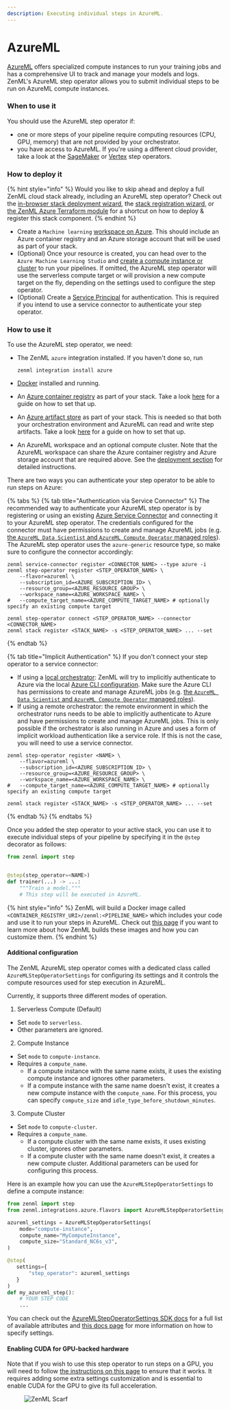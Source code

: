 ```yaml
---
description: Executing individual steps in AzureML.
---
```


# AzureML

[AzureML](https://azure.microsoft.com/en-us/products/machine-learning/) offers specialized compute instances to run your training jobs and has a comprehensive UI to track and manage your models and logs. ZenML's AzureML step operator allows you to submit individual steps to be run on AzureML compute instances.

### When to use it

You should use the AzureML step operator if:

* one or more steps of your pipeline require computing resources (CPU, GPU, memory) that are not provided by your orchestrator.
* you have access to AzureML. If you're using a different cloud provider, take a look at the [SageMaker](sagemaker.md) or [Vertex](vertex.md) step operators.

### How to deploy it

{% hint style="info" %}
Would you like to skip ahead and deploy a full ZenML cloud stack already,
including an AzureML step operator? Check out the [in-browser stack deployment wizard](https://docs.zenml.io/how-to/infrastructure-deployment/stack-deployment/deploy-a-cloud-stack),
the [stack registration wizard](https://docs.zenml.io/how-to/infrastructure-deployment/stack-deployment/register-a-cloud-stack),
or [the ZenML Azure Terraform module](https://docs.zenml.io/how-to/infrastructure-deployment/stack-deployment/deploy-a-cloud-stack-with-terraform)
for a shortcut on how to deploy & register this stack component.
{% endhint %}

* Create a `Machine learning` [workspace on Azure](https://docs.microsoft.com/en-us/azure/machine-learning/quickstart-create-resources). This should include an Azure container registry and an Azure storage account that will be used as part of your stack.
* (Optional) Once your resource is created, you can head over to the `Azure Machine Learning Studio` and [create a compute instance or cluster](https://learn.microsoft.com/en-us/azure/machine-learning/how-to-create-compute-instance?view=azureml-api-2&tabs=python) to run your pipelines. If omitted, the AzureML step operator will use the serverless compute target or will provision a new compute target on the fly, depending on the settings used to configure the step operator.
* (Optional) Create a [Service Principal](https://docs.microsoft.com/en-us/azure/developer/java/sdk/identity-service-principal-auth) for authentication. This is required if you intend to use a service connector to authenticate your step operator.

### How to use it

To use the AzureML step operator, we need:

*   The ZenML `azure` integration installed. If you haven't done so, run

    ```shell
    zenml integration install azure
    ```
* [Docker](https://www.docker.com) installed and running.
* An [Azure container registry](https://docs.zenml.io/stacks/container-registries/azure) as part of your stack. Take a look [here](https://docs.zenml.io/stacks/container-registries/azure#how-to-deploy-it) for a guide on how to set that up.
* An [Azure artifact store](https://docs.zenml.io/stacks/artifact-stores/azure) as part of your stack. This is needed so that both your orchestration environment and AzureML can read and write step artifacts. Take a look [here](https://docs.zenml.io/stacks/container-registries/azure#how-to-deploy-it) for a guide on how to set that up.
* An AzureML workspace and an optional compute cluster. Note that the AzureML workspace can share the Azure container registry and Azure storage account that are required above. See the [deployment section](azureml.md#how-to-deploy-it) for detailed instructions.

There are two ways you can authenticate your step operator to be able to run steps on Azure:

{% tabs %}
{% tab title="Authentication via Service Connector" %}
The recommended way to authenticate your AzureML step operator is by registering or using an existing [Azure Service Connector](https://docs.zenml.io/how-to/infrastructure-deployment/auth-management/azure-service-connector) and connecting it to your AzureML step operator. The credentials configured for the connector must have permissions to create and manage AzureML jobs (e.g. [the `AzureML Data Scientist` and `AzureML Compute Operator` managed roles](https://learn.microsoft.com/en-us/azure/machine-learning/how-to-assign-roles?view=azureml-api-2&tabs=team-lead)). The AzureML step operator uses the `azure-generic` resource type, so make sure to configure the connector accordingly:

```shell
zenml service-connector register <CONNECTOR_NAME> --type azure -i
zenml step-operator register <STEP_OPERATOR_NAME> \
    --flavor=azureml \
    --subscription_id=<AZURE_SUBSCRIPTION_ID> \
    --resource_group=<AZURE_RESOURCE_GROUP> \
    --workspace_name=<AZURE_WORKSPACE_NAME> \
#   --compute_target_name=<AZURE_COMPUTE_TARGET_NAME> # optionally specify an existing compute target

zenml step-operator connect <STEP_OPERATOR_NAME> --connector <CONNECTOR_NAME>
zenml stack register <STACK_NAME> -s <STEP_OPERATOR_NAME> ... --set
```
{% endtab %}

{% tab title="Implicit Authentication" %}
If you don't connect your step operator to a service connector:

* If using a [local orchestrator](https://docs.zenml.io/stacks/orchestrators/local): ZenML will try to implicitly authenticate to Azure via the local [Azure CLI configuration](https://learn.microsoft.com/en-us/cli/azure/authenticate-azure-cli-interactively). Make sure the Azure CLI has permissions to create and manage AzureML jobs (e.g. [the `AzureML Data Scientist` and `AzureML Compute Operator` managed roles](https://learn.microsoft.com/en-us/azure/machine-learning/how-to-assign-roles?view=azureml-api-2&tabs=team-lead)).
* If using a remote orchestrator: the remote environment in which the orchestrator runs needs to be able to implicitly authenticate to Azure and have permissions to create and manage AzureML jobs. This is only possible if the orchestrator is also running in Azure and uses a form of implicit workload authentication like a service role. If this is not the case, you will need to use a service connector.

```shell
zenml step-operator register <NAME> \
    --flavor=azureml \
    --subscription_id=<AZURE_SUBSCRIPTION_ID> \
    --resource_group=<AZURE_RESOURCE_GROUP> \
    --workspace_name=<AZURE_WORKSPACE_NAME> \
#   --compute_target_name=<AZURE_COMPUTE_TARGET_NAME> # optionally specify an existing compute target

zenml stack register <STACK_NAME> -s <STEP_OPERATOR_NAME> ... --set
```
{% endtab %}
{% endtabs %}

Once you added the step operator to your active stack, you can use it to execute individual steps of your pipeline by specifying it in the `@step` decorator as follows:

```python
from zenml import step


@step(step_operator=<NAME>)
def trainer(...) -> ...:
    """Train a model."""
    # This step will be executed in AzureML.
```

{% hint style="info" %}
ZenML will build a Docker image called `<CONTAINER_REGISTRY_URI>/zenml:<PIPELINE_NAME>` which includes your code and use it to run your steps in AzureML. Check out [this page](https://docs.zenml.io/how-to/customize-docker-builds) if you want to learn more about how ZenML builds these images and how you can customize them.
{% endhint %}

#### Additional configuration

The ZenML AzureML step operator comes with a dedicated class called 
`AzureMLStepOperatorSettings` for configuring its settings and it controls
the compute resources used for step execution in AzureML.

Currently, it supports three different modes of operation.

1. Serverless Compute (Default)
- Set `mode` to `serverless`.
- Other parameters are ignored.

2. Compute Instance
- Set `mode` to `compute-instance`.
- Requires a `compute_name`.
  - If a compute instance with the same name exists, it uses the existing 
  compute instance and ignores other parameters.
  - If a compute instance with the same name doesn't exist, it creates a 
  new compute instance with the `compute_name`. For this process, you can 
  specify `compute_size` and `idle_type_before_shutdown_minutes`.

3. Compute Cluster
- Set `mode` to `compute-cluster`.
- Requires a `compute_name`.
  - If a compute cluster with the same name exists, it uses existing cluster, 
  ignores other parameters.
  - If a compute cluster with the same name doesn't exist, it creates a new 
  compute cluster. Additional parameters can be used for configuring this 
  process.

Here is an example how you can use the `AzureMLStepOperatorSettings` to define 
a compute instance:

```python
from zenml import step
from zenml.integrations.azure.flavors import AzureMLStepOperatorSettings

azureml_settings = AzureMLStepOperatorSettings(
    mode="compute-instance",
    compute_name="MyComputeInstance",
    compute_size="Standard_NC6s_v3",
)

@step(
   settings={
       "step_operator": azureml_settings
   }
)
def my_azureml_step():
    # YOUR STEP CODE
    ...
```

You can check out the [AzureMLStepOperatorSettings SDK docs](https://sdkdocs.zenml.io/latest/integration_code_docs/integrations-azure.html#zenml.integrations.azure) for a full list of available attributes and [this docs page](https://docs.zenml.io/concepts/steps_and_pipelines/configuration) for more information on how to specify settings.

#### Enabling CUDA for GPU-backed hardware

Note that if you wish to use this step operator to run steps on a GPU, you will need to follow [the instructions on this page](https://docs.zenml.io/user-guides/tutorial/distributed-training) to ensure that it works. It requires adding some extra settings customization and is essential to enable CUDA for the GPU to give its full acceleration.

<figure><img src="https://static.scarf.sh/a.png?x-pxid=f0b4f458-0a54-4fcd-aa95-d5ee424815bc" alt="ZenML Scarf"><figcaption></figcaption></figure>
